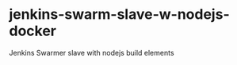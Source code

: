jenkins-swarm-slave-w-nodejs-docker
===================================

Jenkins Swarmer slave with nodejs build elements
